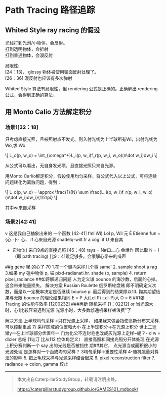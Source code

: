 # Path Tracing 路径追踪

## Whited Style ray racing 的假设

光线打到光滑/小物体，会反射。  
打到透明物体，会折射  
打到普通物体，会漫反射  

局限性:  
[24：13]， glossy 物体被使用镜面反射处理了。  
[26：36] 漫反射也应该有多次弹射

Whited Style 算法有局限性，但 rendering 公式是正确的。正确解出 rendering 公式，会得到正确的算法。

## 用 Monto Calio 方法解定积分

### 场景1[32：18]

只考虑直接光照，且被照射点不发光。则入射光线为上半球所有Wi，出射光线为 Wo,求 Wo

\\[
L_o(p, w_o) = \int_{\omega^+}L_i(p, w_i)f_r(p, w_i, w_o)(n\dot w_i)dw_i
\\]

从公式可以看出，无自身发光项，且直接光照只来自光源。  

用Monto Carlio解定积分，假设使用均匀采样，将公式代入以上公式，可将连续问题转化为离散问题，得到：  

\\[
L_o(p, w_o) = \approx \frac{1}{N} \sum \frac{L_i(p, w_i)f_r(p, w_i, w_o)(n\dot w_i)dw_i}{1/2\pi}
\\]

其中wi来自采样

### 场景2[42:41]

 v 这是我自己抽象出来的
一个函数
[42-41] fml Wi)
Lol p, Wil 元 È Etienne
fun ={心 ·卜· 心， if 心来自光源
shadelq-wilt.fr a cog. if U 来自其
- 它物体{
来自9点的直接光照
[46：48] rays = N#口灬心 会爆炸
因此取 N = l （即 path tracing)
比9：41毗足够多，会缓解心带来的噪声

##g gene 嗮
的心了 70
1.在一个鲢内采样儿个事 same'
2. sample shoot a rag
3.如果 my 碰中物体 p,
喵 pixd-radianati.hr. shade (p, sample)
4. return pixel_radiance
##如蒋解递归问题
人为定义谦 bounce 的海沙数，后面的心掉。
这会带来能量损失。
解决方案 Russian Roulette 俄罗斯轮盘赌
即不明确定义次数，而是以一定概率决定是否继续 bounce
p.
最后得到的结果除以13.
鞠其期望结果与无限 bounce 的理论结果相同
E = P 大(Lol P) t.cl-P)大 O = 6
##1张 Tracing 的性能与效率
[1200232]
###再断 随机采样
[1：02212] or
当光源大时，心1比较容易遇到光源
光源小时，大多数邶通机采样袯浪费"了

解决方法
上半球均匀采样->只在光漉上采样，
如果我来做会指使高斯分布来采样.可以控制重点 7/
采样区域的位置和大小
在上半球积分->在光源上积分
世上二巡矮y一在上半球部分优置年一
门为化公不连封毛也改成灰光源上定样~呢？-
d w = dicier
总结 [1讪汀 比从112 位体角定义）
直接高照和间接光照分开体处理
在光源上积分赛判断一个 say 出的光线是否被挡住
期##其它，
点光源当成面积很小的光源处理
是怎样对一个函或均匀采样？
3均匀采样→重要性采样
4-随机飊量对算法的影响
5. 把上毛球采样与光源采样结合起来
6. pixel reconstruction filter
7. radiance → colon, gamma 校止


------------------------------

> 本文出自CaterpillarStudyGroup，转载请注明出处。
>
> https://caterpillarstudygroup.github.io/GAMES101_mdbook/